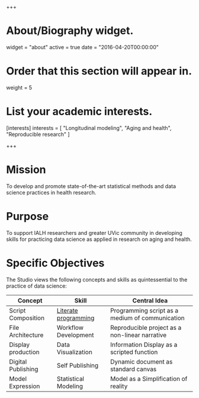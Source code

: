 +++
# About/Biography widget.
widget = "about"
active = true
date = "2016-04-20T00:00:00"

# Order that this section will appear in.
weight = 5

# List your academic interests.
[interests]
  interests = [
    "Longitudinal modeling",
    "Aging and health",
    "Reproducible research"
  ]


+++

# Mission

To develop and promote state-of-the-art statistical methods and data science practices in health research. 

# Purpose 

To support IALH researchers and greater UVic community in developing skills for practicing data science as applied in research on aging and health.

# Specific Objectives

The Studio views the following concepts and skills as quintessential to the practice of data science:

| Concept  | Skill  |Central Idea   |
|---|---|---|
| Script Composition | [Literate programming][lit_prog]  |Programming script as a medium of communication |
| File Architecture  | Workflow Development |Reproducible project as a non-linear narrative |
| Display production |Data Visualization     |Information Display as a scripted function |
| Digital Publishing | Self Publishing       |Dynamic document as standard canvas |
| Model Expression   | Statistical Modeling  | Model as a Simplification of reality |

[lit_prog]:https://en.wikipedia.org/wiki/Literate_programming







